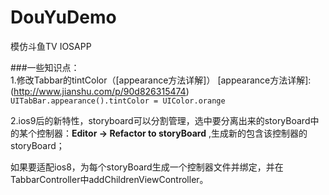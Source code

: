 # DouYuDemo
模仿斗鱼TV IOSAPP

###一些知识点：<br>
1.修改Tabbar的tintColor（[appearance方法详解]）
[appearance方法详解]:(http://www.jianshu.com/p/90d826315474)
`UITabBar.appearance().tintColor = UIColor.orange`<br>

2.ios9后的新特性，storyboard可以分割管理，选中要分离出来的storyBoard中的某个控制器：**Editor -> Refactor to storyBoard** ,生成新的包含该控制器的storyBoard；<br>

如果要适配ios8，为每个storyBoard生成一个控制器文件并绑定，并在TabbarController中addChildrenViewController。
